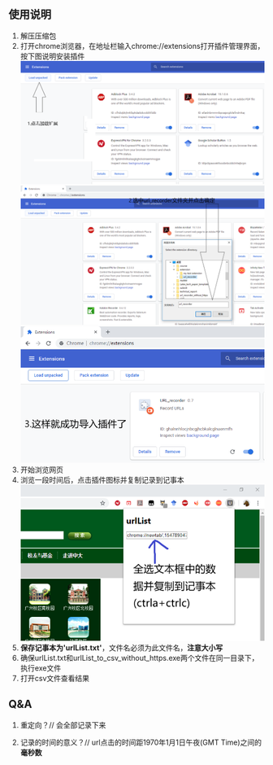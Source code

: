 ## 使用说明
1. 解压压缩包
2. 打开chrome浏览器，在地址栏输入chrome://extensions打开插件管理界面，按下图说明安装插件
![image](https://github.com/zhenxuanfeng/url_recorder/blob/master/Screenshots/1.PNG)
![image](https://github.com/zhenxuanfeng/url_recorder/blob/master/Screenshots/2.PNG)
![image](https://github.com/zhenxuanfeng/url_recorder/blob/master/Screenshots/3.PNG)
3. 开始浏览网页
4. 浏览一段时间后，点击插件图标并复制记录到记事本
![image](https://github.com/zhenxuanfeng/url_recorder/blob/master/Screenshots/4.PNG)
5. **保存记事本为'urlList.txt'**，文件名必须为此文件名，**注意大小写**
6. 确保urlList.txt和urlList_to_csv_without_https.exe两个文件在同一目录下，执行exe文件
7. 打开csv文件查看结果


## Q&A
1. 重定向？//
会全部记录下来

2. 记录的时间的意义？//
url点击的时间距1970年1月1日午夜(GMT Time)之间的**毫秒数**
